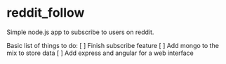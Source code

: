 # reddit_follow
Simple node.js app to subscribe to users on reddit.

Basic list of things to do:
[ ] Finish subscribe feature 
[ ] Add mongo to the mix to store data 
[ ] Add express and angular for a web interface
